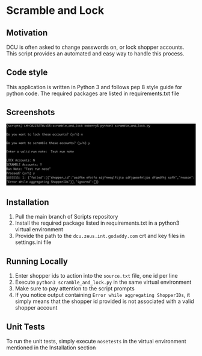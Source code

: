 # Scramble and Lock

## Motivation
DCU is often asked to change passwords on, or lock shopper accounts.  This script provides an automated and easy way to handle this process.

## Code style
This application is written in Python 3 and follows pep 8 style guide for python code. The required packages are listed in requirements.txt file
 
## Screenshots
![service](ss.png?raw=true "Screenshot of run log")

## Installation
1)  Pull the main branch of Scripts repository
2)  Install the required package listed in requirements.txt in a python3 virtual environment
3)  Provide the path to the `dcu.zeus.int.godaddy.com` crt and key files in settings.ini file
    
## Running Locally
1)  Enter shopper ids to action into the `source.txt` file, one id per line
2)  Execute `python3 scramble_and_lock.py` in the same virtual environment
3)  Make sure to pay attention to the script prompts
4) If you notice output containing `Error while aggregating ShopperIDs`, it simply means that the shopper id provided is not associated with a valid shopper account

## Unit Tests
To run the unit tests, simply execute `nosetests` in the virtual environment mentioned in the Installation section